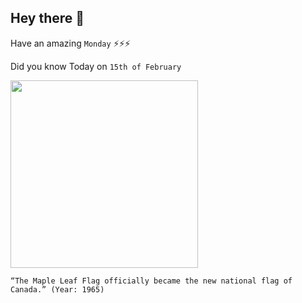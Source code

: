 ## Hey there 👋
Have an amazing `Monday` ⚡⚡⚡

Did you know Today on `15th of February`
 
 [<img src="https://www.canada.ca/content/dam/pch/images/services/flag-canada/canada-flag-letters-patent.jpg" width="300" />](https://www.canada.ca/en/canadian-heritage/services/flag-canada-history.html#:~:text=The%20new%20maple%20leaf%20flag,public%20ceremony%20on%20Parliament%20Hill.) 
 ```
“The Maple Leaf Flag officially became the new national flag of Canada.” (Year: 1965)
```
